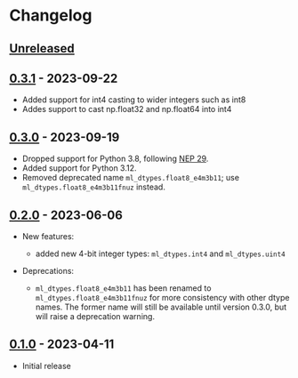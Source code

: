 # Changelog

<!--

Changelog follow the https://keepachangelog.com/ standard (at least the headers)

This allow to:

* auto-parsing release notes during the automated releases from github-action:
  https://github.com/marketplace/actions/pypi-github-auto-release
* Have clickable headers in the rendered markdown

To release a new version (e.g. from `1.0.0` -> `2.0.0`):

* Create a new `# [2.0.0] - YYYY-MM-DD` header and add the current
  `[Unreleased]` notes.
* At the end of the file:
  * Define the new link url:
  `[2.0.0]: https://github.com/jax-ml/ml_dtypes/compare/v1.0.0...v2.0.0`
  * Update the `[Unreleased]` url: `v1.0.0...HEAD` -> `v2.0.0...HEAD`

-->

## [Unreleased]

## [0.3.1] - 2023-09-22

* Added support for int4 casting to wider integers such as int8
* Addes support to cast np.float32 and np.float64 into int4

## [0.3.0] - 2023-09-19

* Dropped support for Python 3.8, following [NEP 29].
* Added support for Python 3.12.
* Removed deprecated name `ml_dtypes.float8_e4m3b11`;
  use `ml_dtypes.float8_e4m3b11fnuz` instead.

## [0.2.0] - 2023-06-06

* New features:
  * added new 4-bit integer types: `ml_dtypes.int4` and `ml_dtypes.uint4`

* Deprecations:
  * `ml_dtypes.float8_e4m3b11` has been renamed to `ml_dtypes.float8_e4m3b11fnuz` for more
    consistency with other dtype names. The former name will still be available until
    version 0.3.0, but will raise a deprecation warning.

## [0.1.0] - 2023-04-11

* Initial release

[Unreleased]: https://github.com/jax-ml/ml_dtypes/compare/v0.3.1...HEAD
[0.3.1]: https://github.com/jax-ml/ml_dtypes/compare/v0.3.0...v0.3.1
[0.3.0]: https://github.com/jax-ml/ml_dtypes/compare/v0.2.0...v0.3.0
[0.2.0]: https://github.com/jax-ml/ml_dtypes/compare/v0.1.0...v0.2.0
[0.1.0]: https://github.com/jax-ml/ml_dtypes/releases/tag/v0.1.0
[NEP 29]: https://numpy.org/neps/nep-0029-deprecation_policy.html

